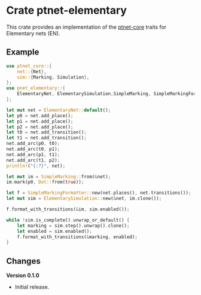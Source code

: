 # Crate ptnet-elementary

This crate provides an implementation of the [ptnet-core](https://docs.rs/ptnet_core/) traits for Elementary nets (EN).

## Example

``` rust
use ptnet_core::{
    net::{Net},
    sim::{Marking, Simulation},
};
use pnet_elementary::{
    ElementaryNet, ElementarySimulation,SimpleMarking, SimpleMarkingFormatter
};

let mut net = ElementaryNet::default();
let p0 = net.add_place();
let p1 = net.add_place();
let p2 = net.add_place();
let t0 = net.add_transition();
let t1 = net.add_transition();
net.add_arc(p0, t0);
net.add_arc(t0, p1);
net.add_arc(p1, t1);
net.add_arc(t1, p2);
println!("{:?}", net);

let mut im = SimpleMarking::from(&net);
im.mark(p0, Dot::from(true));

let f = SimpleMarkingFormatter::new(net.places(), net.transitions());
let mut sim = ElementarySimulation::new(&net, im.clone());

f.format_with_transitions(&im, sim.enabled());

while !sim.is_complete().unwrap_or_default() {
    let marking = sim.step().unwrap().clone();
    let enabled = sim.enabled();
    f.format_with_transitions(&marking, enabled);
}
```

## Changes

**Version 0.1.0**

* Initial release.
